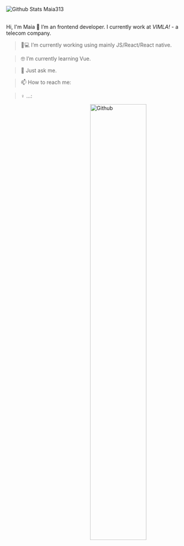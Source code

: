  ![Github Stats Maia313](https://github-readme-stats.vercel.app/api?username=Maia313&show_icons=true&title_color=FEE9DF&icon_color=067E7B&text_color=FEE9DF&bg_color=fb8546)  
</br>


Hi, I'm Maia 👋
I’m an frontend developer. I currently work at _VIMLA!_ - a telecom company.


> 📱💻 I’m currently working using mainly JS/React/React native.

> 🤓 I’m currently learning Vue.

> 💬 Just ask me.

> 📫 How to reach me: 

> ♀️ ...: 
<img width="55%" align="right" alt="Github" src="https://raw.githubusercontent.com/onimur/.github/master/.resources/git-header.svg" />
